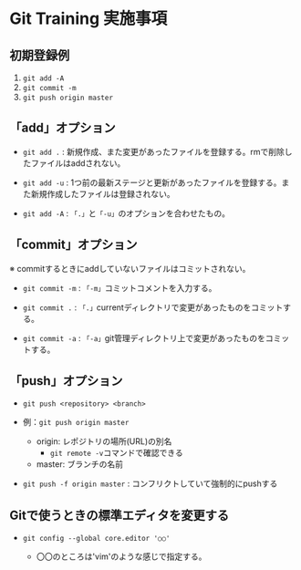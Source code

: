 # Git Training 実施事項

## 初期登録例

1. `git add -A`
1. `git commit -m`
1. `git push origin master`

## 「add」オプション

- `git add .` : 新規作成、また変更があったファイルを登録する。rmで削除したファイルはaddされない。

- `git add -u` : 1つ前の最新ステージと更新があったファイルを登録する。また新規作成したファイルは登録されない。

- `git add -A` : `「.」`と`「-u」`のオプションを合わせたもの。

## 「commit」オプション

※ commitするときにaddしていないファイルはコミットされない。

- `git commit -m` : `「-m」`コミットコメントを入力する。

- `git commit .` : `「.」`currentディレクトリで変更があったものをコミットする。

- `git commit -a` : `「-a」`git管理ディレクトリ上で変更があったものをコミットする。

## 「push」オプション

- `git push <repository> <branch>`

- 例：`git push origin master`

    - origin: レポジトリの場所(URL)の別名
        - `git remote -v`コマンドで確認できる
    - master: ブランチの名前

- `git push -f origin master` : コンフリクトしていて強制的にpushする

## Gitで使うときの標準エディタを変更する

- `git config --global core.editor '○○'`

    - 〇〇のところは'vim'のような感じで指定する。

## 
